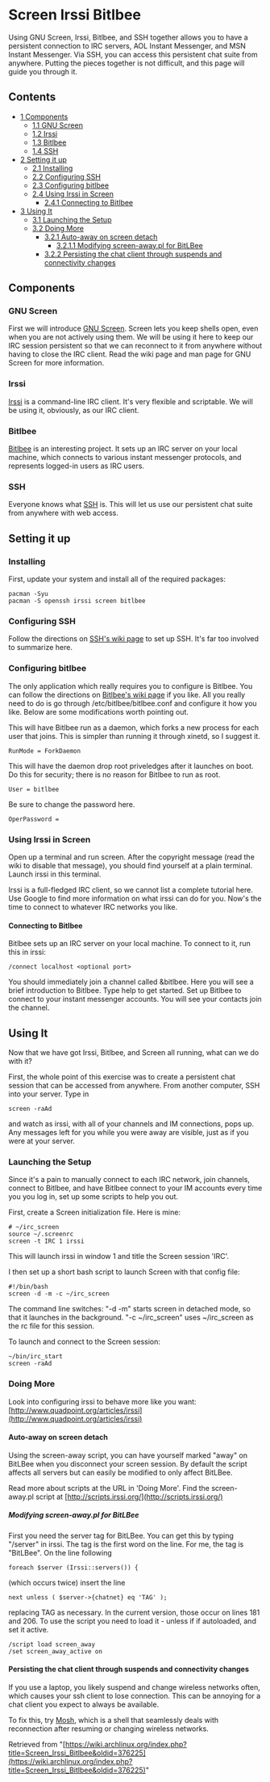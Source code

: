 # Screen Irssi Bitlbee

Using GNU Screen, Irssi, Bitlbee, and SSH together allows you to have a persistent connection to IRC servers, AOL Instant Messenger, and MSN Instant Messenger. Via SSH, you can access this persistent chat suite from anywhere. Putting the pieces together is not difficult, and this page will guide you through it.

## Contents

*   [1 Components](#Components)
    *   [1.1 GNU Screen](#GNU_Screen)
    *   [1.2 Irssi](#Irssi)
    *   [1.3 Bitlbee](#Bitlbee)
    *   [1.4 SSH](#SSH)
*   [2 Setting it up](#Setting_it_up)
    *   [2.1 Installing](#Installing)
    *   [2.2 Configuring SSH](#Configuring_SSH)
    *   [2.3 Configuring bitlbee](#Configuring_bitlbee)
    *   [2.4 Using Irssi in Screen](#Using_Irssi_in_Screen)
        *   [2.4.1 Connecting to Bitlbee](#Connecting_to_Bitlbee)
*   [3 Using It](#Using_It)
    *   [3.1 Launching the Setup](#Launching_the_Setup)
    *   [3.2 Doing More](#Doing_More)
        *   [3.2.1 Auto-away on screen detach](#Auto-away_on_screen_detach)
            *   [3.2.1.1 Modifying screen-away.pl for BitLBee](#Modifying_screen-away.pl_for_BitLBee)
        *   [3.2.2 Persisting the chat client through suspends and connectivity changes](#Persisting_the_chat_client_through_suspends_and_connectivity_changes)

## Components

### GNU Screen

First we will introduce [GNU Screen](/index.php/GNU_Screen "GNU Screen"). Screen lets you keep shells open, even when you are not actively using them. We will be using it here to keep our IRC session persistent so that we can reconnect to it from anywhere without having to close the IRC client. Read the wiki page and man page for GNU Screen for more information.

### Irssi

[Irssi](/index.php/Irssi "Irssi") is a command-line IRC client. It's very flexible and scriptable. We will be using it, obviously, as our IRC client.

### Bitlbee

[Bitlbee](/index.php/Bitlbee "Bitlbee") is an interesting project. It sets up an IRC server on your local machine, which connects to various instant messenger protocols, and represents logged-in users as IRC users.

### SSH

Everyone knows what [SSH](/index.php/SSH "SSH") is. This will let us use our persistent chat suite from anywhere with web access.

## Setting it up

### Installing

First, update your system and install all of the required packages:

```
pacman -Syu
pacman -S openssh irssi screen bitlbee

```

### Configuring SSH

Follow the directions on [SSH's wiki page](/index.php/SSH "SSH") to set up SSH. It's far too involved to summarize here.

### Configuring bitlbee

The only application which really requires you to configure is Bitlbee. You can follow the directions on [Bitlbee's wiki page](/index.php/Bitlbee "Bitlbee") if you like. All you really need to do is go through /etc/bitlbee/bitlbee.conf and configure it how you like. Below are some modifications worth pointing out.

This will have Bitlbee run as a daemon, which forks a new process for each user that joins. This is simpler than running it through xinetd, so I suggest it.

```
RunMode = ForkDaemon

```

This will have the daemon drop root priveledges after it launches on boot. Do this for security; there is no reason for Bitlbee to run as root.

```
User = bitlbee

```

Be sure to change the password here.

```
OperPassword = 

```

### Using Irssi in Screen

Open up a terminal and run screen. After the copyright message (read the wiki to disable that message), you should find yourself at a plain terminal. Launch irssi in this terminal.

Irssi is a full-fledged IRC client, so we cannot list a complete tutorial here. Use Google to find more information on what irssi can do for you. Now's the time to connect to whatever IRC networks you like.

#### Connecting to Bitlbee

Bitlbee sets up an IRC server on your local machine. To connect to it, run this in irssi:

```
/connect localhost <optional port>

```

You should immediately join a channel called &bitlbee. Here you will see a brief introduction to Bitlbee. Type help to get started. Set up Bitlbee to connect to your instant messenger accounts. You will see your contacts join the channel.

## Using It

Now that we have got Irssi, Bitlbee, and Screen all running, what can we do with it?

First, the whole point of this exercise was to create a persistent chat session that can be accessed from anywhere. From another computer, SSH into your server. Type in

```
screen -raAd 

```

and watch as irssi, with all of your channels and IM connections, pops up. Any messages left for you while you were away are visible, just as if you were at your server.

### Launching the Setup

Since it's a pain to manually connect to each IRC network, join channels, connect to Bitlbee, and have Bitlbee connect to your IM accounts every time you you log in, set up some scripts to help you out.

First, create a Screen initialization file. Here is mine:

```
# ~/irc_screen
source ~/.screenrc
screen -t IRC 1 irssi

```

This will launch irssi in window 1 and title the Screen session 'IRC'.

I then set up a short bash script to launch Screen with that config file:

```
#!/bin/bash
screen -d -m -c ~/irc_screen

```

The command line switches: "-d -m" starts screen in detached mode, so that it launches in the background. "-c ~/irc_screen" uses ~/irc_screen as the rc file for this session.

To launch and connect to the Screen session:

```
~/bin/irc_start
screen -raAd

```

### Doing More

Look into configuring irssi to behave more like you want: [http://www.quadpoint.org/articles/irssi](http://www.quadpoint.org/articles/irssi)

#### Auto-away on screen detach

Using the screen-away script, you can have yourself marked "away" on BitLBee when you disconnect your screen session. By default the script affects all servers but can easily be modified to only affect BitLBee.

Read more about scripts at the URL in 'Doing More'. Find the screen-away.pl script at [http://scripts.irssi.org/](http://scripts.irssi.org/)

##### Modifying screen-away.pl for BitLBee

First you need the server tag for BitLBee. You can get this by typing "/server" in irssi. The tag is the first word on the line. For me, the tag is "BitLBee". On the line following

```
foreach $server (Irssi::servers()) {

```

(which occurs twice) insert the line

```
next unless ( $server->{chatnet} eq 'TAG' );

```

replacing TAG as necessary. In the current version, those occur on lines 181 and 206. To use the script you need to load it - unless if if autoloaded, and set it active.

```
/script load screen_away
/set screen_away_active on

```

#### Persisting the chat client through suspends and connectivity changes

If you use a laptop, you likely suspend and change wireless networks often, which causes your ssh client to lose connection. This can be annoying for a chat client you expect to always be available.

To fix this, try [Mosh](/index.php/Secure_Shell#SSH_alternative:_Mobile_Shell_-_responsive.2C_survives_disconnects "Secure Shell"), which is a shell that seamlessly deals with reconnection after resuming or changing wireless networks.

Retrieved from "[https://wiki.archlinux.org/index.php?title=Screen_Irssi_Bitlbee&oldid=376225](https://wiki.archlinux.org/index.php?title=Screen_Irssi_Bitlbee&oldid=376225)"